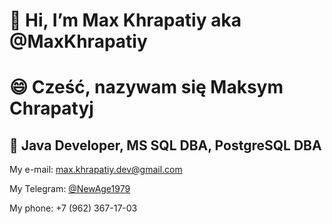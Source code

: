 # 👋 Hi, I’m Max Khrapatiy aka @MaxKhrapatiy
# 😄 Cześć, nazywam się Maksym Chrapatyj

## 👀 Java Developer, MS SQL DBA, PostgreSQL DBA

<!--
- 👀 I’m interested in ...
- 🌱 I’m currently learning ...
- 💞️ I’m looking to collaborate on ...
- 📫 How to reach me ...
- 😄 Pronouns: ...
- ⚡ Fun fact: ...
-->
My e-mail: <max.khrapatiy.dev@gmail.com>

My Telegram: [@NewAge1979](https://t.me/NewAge1979)

My phone: +7 (962) 367-17-03
<!---
MaxKhrapatiy/MaxKhrapatiy is a ✨ special ✨ repository because its `README.md` (this file) appears on your GitHub profile.
You can click the Preview link to take a look at your changes.
--->
